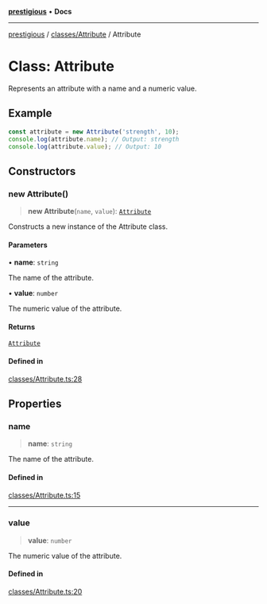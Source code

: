 [**prestigious**](../../../README.md) • **Docs**

***

[prestigious](../../../README.md) / [classes/Attribute](../README.md) / Attribute

# Class: Attribute

Represents an attribute with a name and a numeric value.

## Example

```typescript
const attribute = new Attribute('strength', 10);
console.log(attribute.name); // Output: strength
console.log(attribute.value); // Output: 10
```

## Constructors

### new Attribute()

> **new Attribute**(`name`, `value`): [`Attribute`](Attribute.md)

Constructs a new instance of the Attribute class.

#### Parameters

• **name**: `string`

The name of the attribute.

• **value**: `number`

The numeric value of the attribute.

#### Returns

[`Attribute`](Attribute.md)

#### Defined in

[classes/Attribute.ts:28](https://github.com/LightBlueGamer/Prestigious/blob/0cab475f7a09d3ad5cc01bbd453a1ccfa07d4865/src/lib/classes/Attribute.ts#L28)

## Properties

### name

> **name**: `string`

The name of the attribute.

#### Defined in

[classes/Attribute.ts:15](https://github.com/LightBlueGamer/Prestigious/blob/0cab475f7a09d3ad5cc01bbd453a1ccfa07d4865/src/lib/classes/Attribute.ts#L15)

***

### value

> **value**: `number`

The numeric value of the attribute.

#### Defined in

[classes/Attribute.ts:20](https://github.com/LightBlueGamer/Prestigious/blob/0cab475f7a09d3ad5cc01bbd453a1ccfa07d4865/src/lib/classes/Attribute.ts#L20)
